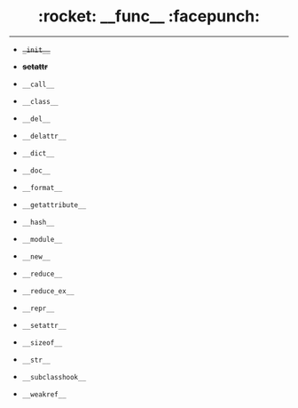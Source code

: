 <h1 align = "center">:rocket: __func__ :facepunch:</h1>

---
- ~~`_init__`~~
- ~~__setattr__~~

- `__call__`
- `__class__`
- `__del__`
- `__delattr__`
- `__dict__`
- `__doc__`
- `__format__`
- `__getattribute__`
- `__hash__`
- `__module__`
- `__new__`
- `__reduce__`
- `__reduce_ex__`
- `__repr__`
- `__setattr__`
- `__sizeof__`
- `__str__`
- `__subclasshook__`
- `__weakref__`

